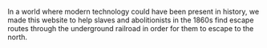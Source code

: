 
In a world where modern technology could have been present in history, we made this website to help slaves and abolitionists in the 1860s find escape routes through the underground railroad in order for them to escape to the north.
